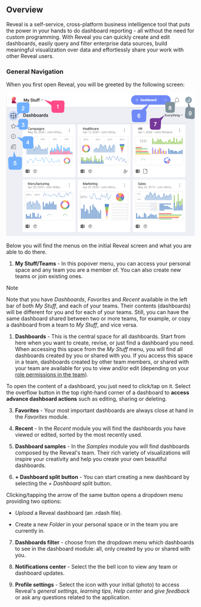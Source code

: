 ## Overview

Reveal is a self-service, cross-platform business intelligence tool that puts the power in your hands to do dashboard reporting - all without the
need for custom programming. With Reveal you can quickly create and edit dashboards, easily query and filter enterprise data sources, build meaningful visualization over data and effortlessly share your work with other Reveal users.

### General Navigation

When you first open Reveal, you will be greeted by the following screen:

![Reveal start screen view](images/reveal-initial-view.png)

Below you will find the menus on the initial Reveal screen and what you are able to do there.

1.  **My Stuff/Teams** - In this popover menu, you can access your personal space and any team you are a member of. You can also create new teams or join existing ones. 

> [!NOTE]
> Note that you have *Dashboards*, *Favorites* and *Recent* available in the left bar of both *My Stuff*, and each of your teams. Their contents (dashboards) will be different for you and for each of your teams. Still, you can have the same dashboard shared between two or more teams, for example, or copy a dashboard from a team to *My Stuff*, and vice versa.


1.  **Dashboards** - This is the central space for all dashboards. Start from here when you want to create, revise, or just find a dashboard you need. When accessing this space from the _My Stuff_ menu, you will find all dashboards created by you or shared with you. If you access this space in a team, dashboards created by other team members, or shared with your team are available for you to view and/or edit (depending on your [role permissions in the team](~/jp/teams/overview.html#members-roles-permissions)).

  To open the content of a dashboard, you just need to click/tap on it. Select the overflow button in the top right-hand corner of a dashboard to **access advance dashboard actions** such as editing, sharing or deleting.

3.  **Favorites** - Your most important dashboards are always close at hand in the *Favorites* module.

4.  **Recent** - In the *Recent* module you will find the dashboards you have viewed or edited, sorted by the most recently used.

5.  **Dashboard samples** - In the *Samples* module you will find dashboards composed by the Reveal's team. Their rich variety of visualizations will inspire your creativity and help you create your own beautiful dashboards. 

6.  **+ Dashboard split button** - You can start creating a new dashboard by selecting the *+ Dashboard* split button.

  Clicking/tapping the arrow of the same button opens a dropdown menu providing two options:

  - *Upload* a Reveal dashboard (an .rdash file).

  - Create a new *Folder* in your personal space or in the team you are currently in.
        
7.  **Dashboards filter** - choose from the dropdown menu which dashboards to see in the dashboard module: all, only created by you
or shared with you.

8.  **Notifications center** - Select the the bell icon to view any team or dashboard updates.

9.  **Profile settings** - Select the icon with your initial (photo) to access Reveal's *general settings*, *learning tips*, *Help center* and *give feedback* or ask any questions related to the application.


